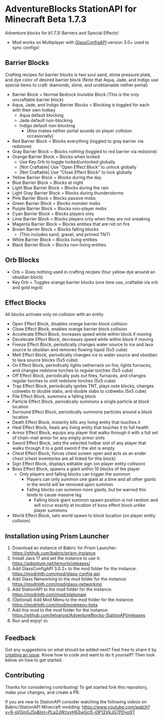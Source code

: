 # AdventureBlocks StationAPI for Minecraft Beta 1.7.3

Adventure blocks for b1.7.3! Barriers and Special Effects!
* Mod works on Multiplayer with [GlassConfigAPI](https://modrinth.com/mod/glass-config-api) version 3.0+ used to sync configs!

## Barrier Blocks

Crafting recipes for barrier blocks is two soul sand, stone pressure plate, and dye color of desired barrier block
(Note that Aqua, Jade, and Indigo use special items to craft: diamonds, slime, and unobtainable nether portal)

* Barrier Block = Normal Bedrock Invisible Block (This is the only uncraftable barrier block)
* Aqua, Jade, and Indigo Barrier Blocks = Blocking is toggled for each with their own hotkey
    * Aqua default blocking
    * Jade default non-blocking
    * Indigo default non-blocking
        * (Also makes nether portal sounds on player collision occasionally)
* Red Barrier Block = Blocks everything (toggled to gray barrier via redstone)
* Gray Barrier Block = Blocks nothing (toggled to red barrier via redstone)
* Orange Barrier Block = Blocks when locked
    * Use Key Orb to toggle locked/unlocked globally
    * [Not Craftable] Use "Open Effect Block" to unlock globally
    * [Not Craftable] Use "Close Effect Block" to lock globally
* Yellow Barrier Block = Blocks during the day
* Blue Barrier Block = Blocks at night
* Light Blue Barrier Block = Blocks during the rain
* Light Gray Barrier Block = Blocks during thunderstorms
* Pink Barrier Block = Blocks passive mobs
* Green Barrier Block = Blocks monster mobs
* Purple Barrier Block = Blocks non-player mobs
* Cyan Barrier Block = Blocks players only
* Lime Barrier Block = Blocks players only when they are not sneaking
* Magenta Barrier Block = Blocks entities that are not on fire
* Brown Barrier Block = Blocks falling blocks
    * (This includes sand, gravel, and primed TNT)
* White Barrier Block = Blocks living entities
* Black Barrier Block = Blocks non-living entities

## Orb Blocks

* Orb = Does nothing used in crafting recipes (four yellow dye around an obsidian block)
* Key Orb = Toggles orange barrier blocks (one time use, craftable via orb and gold ingot)

## Effect Blocks

All blocks activate only on collision with an entity

* Open Effect Block, disables orange barrier block collision
* Close Effect Block, enables orange barrier block collision
* Accelerate Effect Block, increases speed while within block if moving
* Decelerate Effect Block, decreases speed while within block if moving
* Freeze Effect Block, periodically changes water source to ice and lava source to obsidian and removes flowing liquid (5x5 cube)
* Melt Effect Block, periodically changes ice to water source and obsidian to lava source blocks (5x5 cube)
* On Effect Block, periodically lights netherrack on fire, lights furnaces, and changes redstone torches to regular torches (5x5 cube)
* Off Effect Block, periodically puts out fires, furnaces, and changes regular torches to unlit redstone torches (5x5 cube)
* Trap Effect Block, periodically ignites TNT, plays note blocks, changes cobwebs to double slabs, and double slabs to cobwebs (5x5 cube)
* Pile Effect Block, summons a falling block
* Particle Effect Block, periodically summons a single particle at block location
* Surround Effect Block, periodically summons particles around a block location
* Death Effect Block, instantly kills any living entity that touches it
* Heal Effect Block, heals any living entity that touches it to full health
* Armor Effect Block, equips any player that walks through it with a full set of chain-mail armor for any empty armor slots
* Sword Effect Block, sets the selected hotbar slot of any player that walks through it to a gold sword if the slot is empty
* Chest Effect Block, forces chest screen open and acts as an ender chest (chest inventories are all linked for this block)
* Sign Effect Block, displays editable sign (on player entity collision)
* Boss Effect Block, spawns a giant within 10 blocks of the player
    * Only players and falling blocks can trigger the summon
        * Players can only summon one giant at a time and all other giants in the world will be removed upon summon
        * Falling blocks can summon more giants, but be warned this tends to cause massive lag
            * Falling block giant summon spawn position is not random and will occur exactly at location of boss effect block unlike player summons
* World Effect Block, sets world spawn to block location (on player entity collision)

## Installation using Prism Launcher

1. Download an instance of Babric for Prism Launcher: https://github.com/babric/prism-instance
2. Install Java 17 and set the instance to use it: https://adoptium.net/temurin/releases/
3. Add GlassConfigAPI 3.0.2+ to the mod folder for the instance: https://modrinth.com/mod/glass-config-api
4. Add Glass Networking to the mod folder for the instance: https://modrinth.com/mod/glass-networking
5. Add StationAPI to the mod folder for the instance: https://modrinth.com/mod/stationapi
6. (Optional) Add Mod Menu to the mod folder for the instance: https://modrinth.com/mod/modmenu-beta
7. Add this mod to the mod folder for the instance: https://github.com/telvarost/AdventureBlocks-StationAPI/releases
8. Run and enjoy! 👍

## Feedback

Got any suggestions on what should be added next? Feel free to share it by [creating an issue](https://github.com/telvarost/AdventureBlocks-StationAPI/issues/new). Know how to code and want to do it yourself? Then look below on how to get started.

## Contributing

Thanks for considering contributing! To get started fork this repository, make your changes, and create a PR. 

If you are new to StationAPI consider watching the following videos on Babric/StationAPI Minecraft modding: https://www.youtube.com/watch?v=9-sVGjnGJ5s&list=PLa2JWzyvH63wGcj5-i0P12VkJG7PDyo9T
